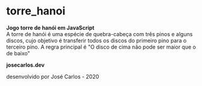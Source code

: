# torre_hanoi
<b>Jogo torre de hanói em JavaScript</b>
<br>
A torre de hanói é uma espécie de quebra-cabeça com três pinos e alguns discos, cujo objetivo é transferir todos os discos do primeiro pino para o terceiro pino.
A regra principal é "O disco de cima não pode ser maior que o de baixo"

<b>josecarlos.dev</b>

desenvolvido por José Carlos - 2020
